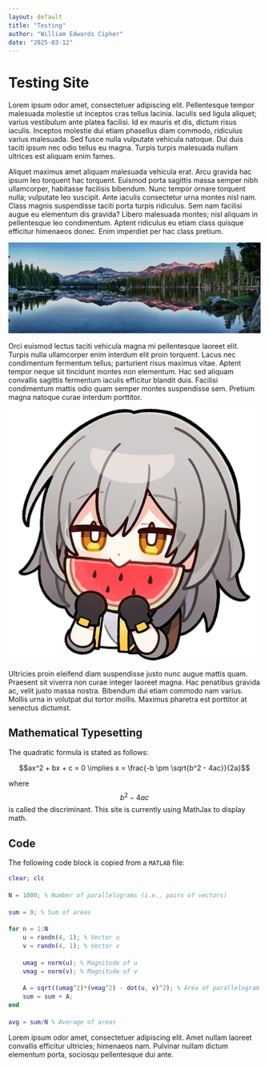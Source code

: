 ```yaml
---
layout: default
title: "Testing"
author: "William Edwards Cipher"
date: "2025-03-12"
---
```


# Testing Site

Lorem ipsum odor amet, consectetuer adipiscing elit. Pellentesque tempor malesuada molestie ut inceptos cras tellus lacinia. Iaculis sed ligula aliquet; varius vestibulum ante platea facilisi. Id ex mauris et dis, dictum risus iaculis. Inceptos molestie dui etiam phasellus diam commodo, ridiculus varius malesuada. Sed fusce nulla vulputate vehicula natoque. Dui duis taciti ipsum nec odio tellus eu magna. Turpis turpis malesuada nullam ultrices est aliquam enim fames.

Aliquet maximus amet aliquam malesuada vehicula erat. Arcu gravida hac ipsum leo torquent hac torquent. Euismod porta sagittis massa semper nibh ullamcorper, habitasse facilisis bibendum. Nunc tempor ornare torquent nulla; vulputate leo suscipit. Ante iaculis consectetur urna montes nisl nam. Class magnis suspendisse taciti porta turpis ridiculus. Sem nam facilisi augue eu elementum dis gravida? Libero malesuada montes; nisl aliquam in pellentesque leo condimentum. Aptent ridiculus eu etiam class quisque efficitur himenaeos donec. Enim imperdiet per hac class pretium.

![A very wide image.](./Sierra_HDR_Panorama_DFX8048_2280x819_Q40_wm_mini.jpg "Landscape")

Orci euismod lectus taciti vehicula magna mi pellentesque laoreet elit. Turpis nulla ullamcorper enim interdum elit proin torquent. Lacus nec condimentum fermentum tellus; parturient risus maximus vitae. Aptent tempor neque sit tincidunt montes non elementum. Hac sed aliquam convallis sagittis fermentum iaculis efficitur blandit duis. Facilisi condimentum mattis odio quam semper montes suspendisse sem. Pretium magna natoque curae interdum porttitor.

![Stelle nomming a watermelon.](./Sticker_PPG_03_Stelle_01.png "Stelle_Nom")

Ultricies proin eleifend diam suspendisse justo nunc augue mattis quam. Praesent sit viverra non curae integer laoreet magna. Hac penatibus gravida ac, velit justo massa nostra. Bibendum dui etiam commodo nam varius. Mollis urna in volutpat dui tortor mollis. Maximus pharetra est porttitor at senectus dictumst.

## Mathematical Typesetting

The quadratic formula is stated as follows:

$$ax^2 + bx + c = 0 \implies x = \frac{-b \pm \sqrt{b^2 - 4ac}}{2a}$$

where $$b^2 - 4ac$$ is called the discriminant. This site is currently using MathJax to display math.

## Code

The following code block is copied from a `MATLAB` file:

```matlab
clear; clc

N = 1000; % Number of parallelograms (i.e., pairs of vectors)

sum = 0; % Sum of areas

for n = 1:N
    u = randn(4, 1); % Vector u
    v = randn(4, 1); % Vector v

    umag = norm(u); % Magnitude of u
    vmag = norm(v); % Magnitude of v

    A = sqrt((umag^2)*(vmag^2) - dot(u, v)^2); % Area of parallelogram
    sum = sum + A;
end

avg = sum/N % Average of areas
```

Lorem ipsum odor amet, consectetuer adipiscing elit. Amet nullam laoreet convallis efficitur ultricies; himenaeos nam. Pulvinar nullam dictum elementum porta, sociosqu pellentesque dui ante.